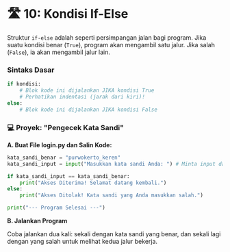 # 🛣️ 10: Kondisi If-Else

Struktur `if-else` adalah seperti persimpangan jalan bagi program. Jika suatu kondisi benar (`True`), program akan mengambil satu jalur. Jika salah (`False`), ia akan mengambil jalur lain.

### Sintaks Dasar

```python
if kondisi:
    # Blok kode ini dijalankan JIKA kondisi True
    # Perhatikan indentasi (jarak dari kiri)!
else:
    # Blok kode ini dijalankan JIKA kondisi False
```

### 💻 Proyek: "Pengecek Kata Sandi"

**A. Buat File login.py dan Salin Kode:**

```python
kata_sandi_benar = "purwokerto_keren"
kata_sandi_input = input("Masukkan kata sandi Anda: ") # Minta input dari pengguna

if kata_sandi_input == kata_sandi_benar:
    print("Akses Diterima! Selamat datang kembali.")
else:
    print("Akses Ditolak! Kata sandi yang Anda masukkan salah.")

print("--- Program Selesai ---")
```

**B. Jalankan Program**

Coba jalankan dua kali: sekali dengan kata sandi yang benar, dan sekali lagi dengan yang salah untuk melihat kedua jalur bekerja.
